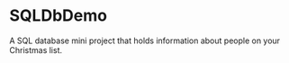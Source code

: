 # SQLDbDemo
A SQL database mini project that holds information about people on your Christmas list.
